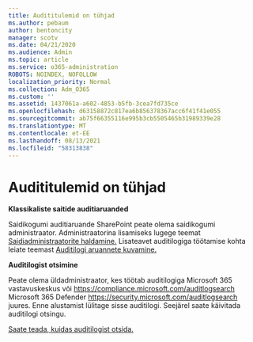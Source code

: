 ```yaml
---
title: Audititulemid on tühjad
ms.author: pebaum
author: bentoncity
manager: scotv
ms.date: 04/21/2020
ms.audience: Admin
ms.topic: article
ms.service: o365-administration
ROBOTS: NOINDEX, NOFOLLOW
localization_priority: Normal
ms.collection: Adm_O365
ms.custom: ''
ms.assetid: 1437061a-a602-4853-b5fb-3cea7fd735ce
ms.openlocfilehash: d63158872c817ea6b856378367acc6f41f41e055
ms.sourcegitcommit: ab75f66355116e995b3cb5505465b31989339e28
ms.translationtype: MT
ms.contentlocale: et-EE
ms.lasthandoff: 08/13/2021
ms.locfileid: "58313838"
---
```

# <a name="auditing-results-are-blank"></a>Audititulemid on tühjad

**Klassikaliste saitide auditiaruanded**
  
Saidikogumi auditiaruande SharePoint peate olema saidikogumi administraator. Administraatorina lisamiseks lugege teemat [Saidiadministraatorite haldamine.](https://docs.microsoft.com/sharepoint/manage-site-collection-administrators) Lisateavet auditilogiga töötamise kohta leiate teemast [Auditilogi aruannete kuvamine.](https://support.microsoft.com/office/view-audit-log-reports-b37c5869-1b47-4a82-a30d-ea20070fe527)
  
**Auditilogist otsimine**
  
Peate olema üldadministraator, kes töötab auditilogiga Microsoft 365 vastavuskeskus või <https://compliance.microsoft.com/auditlogsearch> Microsoft 365 Defender <https://security.microsoft.com/auditlogsearch> juures. Enne alustamist lülitage sisse auditilogi. Seejärel saate käivitada auditilogi otsingu.
  
[Saate teada, kuidas auditilogist otsida.](https://docs.microsoft.com/microsoft-365/compliance/search-the-audit-log-in-security-and-compliance#search-the-audit-log)
